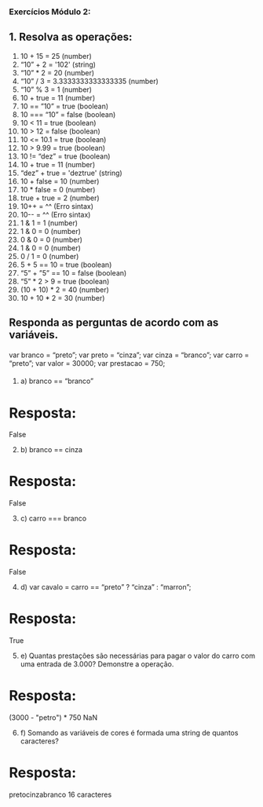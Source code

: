 ### Exercícios Módulo 2:

## 1. Resolva as operações:

1. 10 + 15 = 25 (number)
2. “10” + 2 = '102' (string)
3. “10” * 2 = 20 (number)
4. “10” / 3 = 3.3333333333333335 (number)
5. “10” % 3 = 1 (number)
6. 10 + true = 11 (number)
7. 10 == ”10” = true (boolean)
8. 10 === “10” = false (boolean)
9. 10 < 11 = true (boolean)
10. 10 > 12 = false (boolean)
11. 10 <= 10.1 = true (boolean)
12. 10 > 9.99 = true (boolean)
13. 10 != “dez” = true (boolean)
14. 10 + true = 11 (number)
15. “dez” + true = 'deztrue' (string)
16. 10 + false = 10 (number)
17. 10 * false = 0 (number)
18. true + true = 2 (number)
19. 10++ = ^^ (Erro sintax)
20. 10-- = ^^ (Erro sintax)
21. 1 & 1 = 1 (number)
22. 1 & 0 = 0 (number)
23. 0 & 0 = 0 (number)
24. 1 & 0 = 0 (number)
25. 0 / 1 = 0 (number)
26. 5 + 5 == 10 = true (boolean)
27. “5” + ”5” == 10 = false (boolean)
28. “5” * 2 > 9 = true (boolean)
29. (10 + 10) * 2 = 40 (number)
30. 10 + 10 * 2 = 30 (number)

## Responda as perguntas de acordo com as variáveis.

####
var branco = “preto”;
var preto = “cinza”;
var cinza = “branco”;
var carro = “preto”;
var valor = 30000;
var prestacao = 750;
####

1. a) branco == “branco”
# Resposta:
False

2. b) branco == cinza
# Resposta:
False

3. c) carro === branco
# Resposta:
False

4. d) var cavalo = carro == “preto” ? “cinza” : “marron”;
# Resposta:
True

5. e) Quantas prestações são necessárias para pagar o valor do carro com uma entrada
de 3.000? Demonstre a operação.
# Resposta:
(3000 - "petro") * 750
NaN

6. f) Somando as variáveis de cores é formada uma string de quantos caracteres?
# Resposta:
pretocinzabranco 16 caracteres